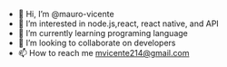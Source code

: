 - 👋 Hi, I’m @mauro-vicente
- 👀 I’m interested in node.js,react, react native, and API
- 🌱 I’m currently learning programing language
- 💞️ I’m looking to collaborate on developers
- 📫 How to reach me mvicente214@gmail.com

<!---
mauro-vicente/mauro-vicente is a ✨ special ✨ repository because its `README.md` (this file) appears on your GitHub profile.
You can click the Preview link to take a look at your changes.
--->
